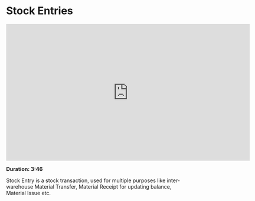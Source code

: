 # Stock Entries

<iframe width="660" height="371" src="https://www.youtube.com/embed/_fjFnEjvGt8" frameborder="0" allowfullscreen></iframe>

**Duration: 3:46**

Stock Entry is a stock transaction, used for multiple purposes like inter-warehouse Material Transfer, Material Receipt for updating balance, Material Issue etc.
